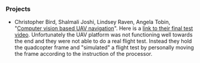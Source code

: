 ### Projects

* Christopher Bird, Shalmali Joshi, Lindsey Raven, Angela Tobin, "[Computer vision based UAV navigation](/education/files/eec181_UAV_Final_Report.pdf)". Here is a [link to their final test video](https://www.youtube.com/watch?v=ygKTjIUttk4). Unfortunately the UAV platform was not functioning well towards the end and they were not able to do a real flight test. Instead they hold the quadcopter frame and "simulated" a flight test by personally moving the frame according to the instruction of the processor. 
